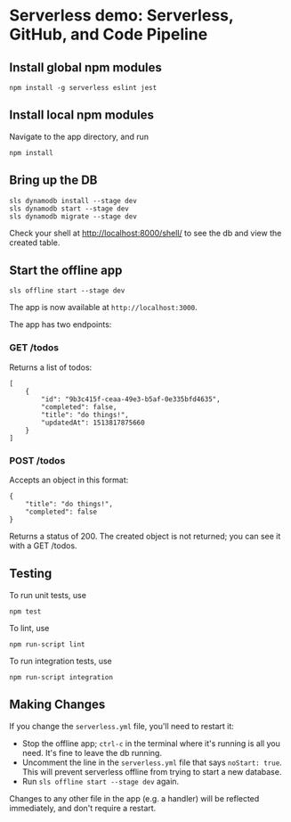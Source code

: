 # Serverless demo: Serverless, GitHub, and Code Pipeline

## Install global npm modules
```
npm install -g serverless eslint jest
```

## Install local npm modules
Navigate to the app directory, and run
```
npm install
```

## Bring up the DB
```
sls dynamodb install --stage dev
sls dynamodb start --stage dev
sls dynamodb migrate --stage dev
```
Check your shell at [http://localhost:8000/shell/](http://localhost:8000/shell/) to see the db and view the created table.

## Start the offline app
```
sls offline start --stage dev
```

The app is now available at `http://localhost:3000`.

The app has two endpoints:

### GET /todos
Returns a list of todos:
```
[
    {
        "id": "9b3c415f-ceaa-49e3-b5af-0e335bfd4635",
        "completed": false,
        "title": "do things!",
        "updatedAt": 1513817875660
    }
]
```

### POST /todos
Accepts an object in this format:
```
{
	"title": "do things!",
	"completed": false
}
```
Returns a status of 200. The created object is not returned;  you can see it with a GET /todos.

## Testing
To run unit tests, use
```
npm test
```

To lint, use
```
npm run-script lint
```

To run integration tests, use
```
npm run-script integration
```

## Making Changes
If you change the `serverless.yml` file, you'll need to restart it:
- Stop the offline app; `ctrl-c` in the terminal where it's running is all you need. It's fine to leave the db running.
- Uncomment the line in the `serverless.yml` file that says `noStart: true`. This will prevent serverless offline from trying to start a new database.
- Run `sls offline start --stage dev` again.

Changes to any other file in the app (e.g. a handler) will be reflected immediately, and don't require a restart.
